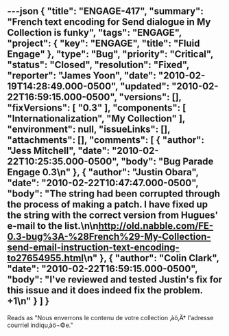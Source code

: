 ---json
{
  "title": "ENGAGE-417",
  "summary": "French text encoding for Send dialogue in My Collection is funky",
  "tags": "ENGAGE",
  "project": {
    "key": "ENGAGE",
    "title": "Fluid Engage"
  },
  "type": "Bug",
  "priority": "Critical",
  "status": "Closed",
  "resolution": "Fixed",
  "reporter": "James Yoon",
  "date": "2010-02-19T14:28:49.000-0500",
  "updated": "2010-02-22T16:59:15.000-0500",
  "versions": [],
  "fixVersions": [
    "0.3"
  ],
  "components": [
    "Internationalization",
    "My Collection"
  ],
  "environment": null,
  "issueLinks": [],
  "attachments": [],
  "comments": [
    {
      "author": "Jess Mitchell",
      "date": "2010-02-22T10:25:35.000-0500",
      "body": "Bug Parade Engage 0.3\n"
    },
    {
      "author": "Justin Obara",
      "date": "2010-02-22T10:47:47.000-0500",
      "body": "The string had been corrupted through the process of making a patch. I have fixed up the string with the correct version from Hugues' e-mail to the list.\n\n<http://old.nabble.com/FE-0.3-bug%3A-%28French%29-My-Collection-send-email-instruction-text-encoding-to27654955.html>\n"
    },
    {
      "author": "Colin Clark",
      "date": "2010-02-22T16:59:15.000-0500",
      "body": "I've reviewed and tested Justin's fix for this issue and it does indeed fix the problem. +1\n"
    }
  ]
}
---
Reads as "Nous enverrons le contenu de votre collection ‚àö‚Ä† l'adresse courriel indiqu‚àö¬©e."

        